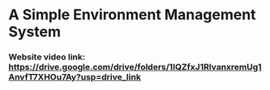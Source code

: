 # A Simple Environment Management System
### Website video link: https://drive.google.com/drive/folders/1IQZfxJ1RlvanxremUg1AnvfT7XHOu7Ay?usp=drive_link
